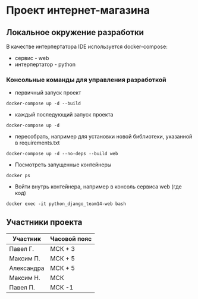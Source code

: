 # Проект интернет-магазина
## Локальное окружение разработки
В качестве интерпертатора IDE используется docker-compose:
* сервис - web
* интерпертатор - python
### Консольные команды для управления разработкой
* первичный запуск проект
```commandline
docker-compose up -d --build
```
* каждый последующий запуск проекта
```commandline
docker-compose up -d
```
* пересобрать, например для установки новой библиотеки, указанной в requirements.txt
```commandline
docker-compose up -d --no-deps --build web
```
* Посмотреть запущенные контейнеры
```commandline
docker ps
```
* Войти внутрь контейнера, например в консоль сервиса web (где код)
```commandline
docker exec -it python_django_team14-web bash
```
## Участники проекта
Участник | Часовой пояс
---- | -----
Павел Г. | МСК + 3
Максим П. | МСК + 5 
Александра | МСК + 5
Максим Н. | МСК
Павел П. | МСК -1 
